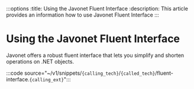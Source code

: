 :::options
:title: Using the Javonet Fluent Interface
:description: This article provides an information how to use Javonet Fluent Interface
:::

# Using the Javonet Fluent Interface

Javonet offers a robust fluent interface that lets you simplify and shorten operations on .NET objects.

:::code source="~/v1/snippets/`{calling_tech}`/`{called_tech}`/fluent-interface.`{calling_ext}`":::